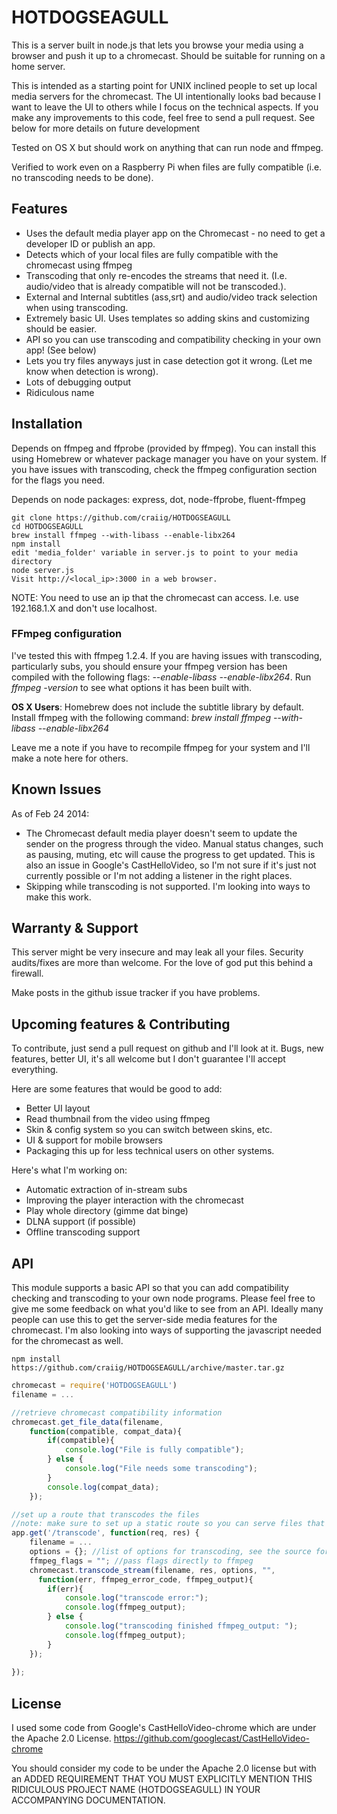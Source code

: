 
# HOTDOGSEAGULL #
This is a server built in node.js that lets you browse your media using a browser and push it up to a chromecast. Should be suitable for running on a home server. 

This is intended as a starting point for UNIX inclined people to set up local media servers for the chromecast. The UI intentionally looks bad because I want to leave the UI to others while I focus on the technical aspects. If you make any improvements to this code, feel free to send a pull request. See below for more details on future development 

Tested on OS X but should work on anything that can run node and ffmpeg.

Verified to work even on a Raspberry Pi when files are fully compatible (i.e. no transcoding needs to be done).

## Features ##
 * Uses the default media player app on the Chromecast - no need to get a developer ID or publish an app.
 * Detects which of your local files are fully compatible with the chromecast using ffmpeg
 * Transcoding that only re-encodes the streams that need it. (I.e. audio/video that is already compatible will not be transcoded.).
 * External and Internal subtitles (ass,srt) and audio/video track selection when using transcoding.
 * Extremely basic UI. Uses templates so adding skins and customizing should be easier.
 * API so you can use transcoding and compatibility checking in your own app! (See below)
 * Lets you try files anyways just in case detection got it wrong. (Let me know when detection is wrong).
 * Lots of debugging output
 * Ridiculous name

## Installation ##
Depends on ffmpeg and ffprobe (provided by ffmpeg). You can install this using Homebrew or whatever package manager you have on your system. If you have issues with transcoding, check the ffmpeg configuration section for the flags you need.

Depends on node packages: express, dot, node-ffprobe, fluent-ffmpeg

```
git clone https://github.com/craiig/HOTDOGSEAGULL
cd HOTDOGSEAGULL
brew install ffmpeg --with-libass --enable-libx264
npm install
edit 'media_folder' variable in server.js to point to your media directory
node server.js
Visit http://<local_ip>:3000 in a web browser.
```
NOTE: You need to use an ip that the chromecast can access. I.e. use 192.168.1.X and don't use localhost.

### FFmpeg configuration ###
I've tested this with ffmpeg 1.2.4. If you are having issues with transcoding, particularly subs, you should ensure your ffmpeg version has been compiled with the following flags: *--enable-libass --enable-libx264*. Run *ffmpeg -version* to see what options it has been built with. 

**OS X Users**: Homebrew does not include the subtitle library by default. Install ffmpeg with the following command: *brew install ffmpeg --with-libass --enable-libx264*

Leave me a note if you have to recompile ffmpeg for your system and I'll make a note here for others.

## Known Issues ##
As of Feb 24 2014:
 * The Chromecast default media player doesn't seem to update the sender on the progress through the video. Manual status changes, such as pausing, muting, etc will cause the progress to get updated. This is also an issue in Google's CastHelloVideo, so I'm not sure if it's just not currently possible or I'm not adding a listener in the right places.
 * Skipping while transcoding is not supported. I'm looking into ways to make this work.

## Warranty & Support ##
This server might be very insecure and may leak all your files. Security audits/fixes are more than welcome. For the love of god put this behind a firewall.

Make posts in the github issue tracker if you have problems.

## Upcoming features & Contributing ##
To contribute, just send a pull request on github and I'll look at it. Bugs, new features, better UI, it's all welcome but I don't guarantee I'll accept everything.

Here are some features that would be good to add:
 * Better UI layout
 * Read thumbnail from the video using ffmpeg
 * Skin & config system so you can switch between skins, etc.
 * UI & support for mobile browsers
 * Packaging this up for less technical users on other systems.

Here's what I'm working on:
 * Automatic extraction of in-stream subs
 * Improving the player interaction with the chromecast
 * Play whole directory (gimme dat binge)
 * DLNA support (if possible)
 * Offline transcoding support

## API ##
This module supports a basic API so that you can add compatibility checking and transcoding to your own node programs. Please feel free to give me some feedback on what you'd like to see from an API. Ideally many people can use this to get the server-side media features for the chromecast. I'm also looking into ways of supporting the javascript needed for the chromecast as well.

```
npm install https://github.com/craiig/HOTDOGSEAGULL/archive/master.tar.gz
```

```javascript
chromecast = require('HOTDOGSEAGULL')
filename = ...

//retrieve chromecast compatibility information
chromecast.get_file_data(filename,
	function(compatible, compat_data){
		if(compatible){
			console.log("File is fully compatible");
		} else {
			console.log("File needs some transcoding");
		}
		console.log(compat_data);	
	});

//set up a route that transcodes the files
//note: make sure to set up a static route so you can serve files that are fully compatible
app.get('/transcode', function(req, res) {
	filename = ...
	options = {}; //list of options for transcoding, see the source for more details
	ffmpeg_flags = ""; //pass flags directly to ffmpeg
	chromecast.transcode_stream(filename, res, options, "", 
	  function(err, ffmpeg_error_code, ffmpeg_output){
		if(err){
			console.log("transcode error:");
			console.log(ffmpeg_output);
		} else {
			console.log("transcoding finished ffmpeg_output: ");
			console.log(ffmpeg_output);
		}
	});
 
});
```

## License ##
I used some code from Google's CastHelloVideo-chrome which are under the Apache 2.0 License. https://github.com/googlecast/CastHelloVideo-chrome

You should consider my code to be under the Apache 2.0 license but with an ADDED REQUIREMENT THAT YOU MUST EXPLICITLY MENTION THIS RIDICULOUS PROJECT NAME (HOTDOGSEAGULL) IN YOUR ACCOMPANYING DOCUMENTATION.